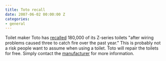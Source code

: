 ```yaml
---
title: Toto recall
date: 2007-06-02 00:00:00 Z
categories:
- general
---
```


Toilet maker Toto has [recalled](http://news.yahoo.com/s/ap/20070416/ap_on_fe_st/toilets_on_fire;_ylt=Ar4T0mQRl09twigc9A3TyPXMWM0F) 180,000 of its Z-series toilets "after wiring problems caused three to catch fire over the past year." This is probably not a risk people want to assume when using a toilet. Toto will repair the toilets for free. Simply contact the [manufacturer](http://www.totousa.com/contactus.asp) for more information.

